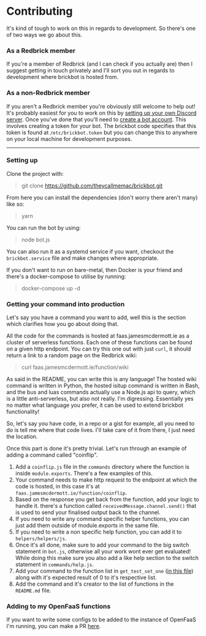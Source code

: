 # Contributing

It's kind of tough to work on this in regards to development. So there's one of two ways we go about this.

### As a Redbrick member

 If you're a member of Redbrick (and I can check if you actually are) then I suggest getting in touch privately and I'll sort you out in regards to development where brickbot is hosted from. 

### As a non-Redbrick member

If you aren't a Redbrick member you're obviously still welcome to help out! It's probably easiest for you to work on this by [setting up your own Discord server](https://www.howtogeek.com/364075/how-to-create-set-up-and-manage-your-discord-server/). Once you've done that you'll need to [create a bot account](https://discordpy.readthedocs.io/en/latest/discord.html). This involves creating a token for your bot. The brickbot code specifies that this token is found at `/etc/brickbot.token` but you can change this to anywhere on your local machine for development purposes.

---

### Setting up

Clone the project with:

> git clone https://github.com/theycallmemac/brickbot.git

From here you can install the dependencies (don't worry there aren't many) like so:

> yarn

You can run the bot by using:

> node bot.js

You can also run it as a systemd service if you want, checkout the `brickbot.service` file and make changes where appropriate.

If you don't want to run on bare-metal, then Docker is your friend and there's a docker-compose to utilise by running:

> docker-compose up -d
 
### Getting your command into production

Let's say you have a command you want to add, well this is the section which clarifies how you go about doing that.

All the code for the commands is hosted at faas.jamesmcdermott.ie as a cluster of serverless functions. Each one of these functions can be found on a given http endpoint. You can try this one out with just `curl`, it should return a link to a random page on the Redbrick wiki:

> curl faas.jamesmcdermott.ie/function/wiki

As said in the README, you can write this is any language! The hosted wiki command is written in Python, the hosted isitup command is written in Bash, and the bus and luas commands actually use a Node.js api to query, which is a little anti-serverless, but also not really. I'm digressing. Essentially yes no matter what language you prefer, it can be used to extend brickbot functionality!

So, let's say you have code, in a repo or a gist for example, all you need to do is tell me where that code lives. I'll take care of it from there, I just need the location. 

Once this part is done it's pretty trivial. Let's run through an example of adding a command called "coinflip".

1. Add a `coinflip.js` file in the `commands` directory where the function is inside `module.exports`. There's a few examples of this.
2. Your command needs to make http request to the endpoint at which the code is hosted, in this case it's at `faas.jamesmcdermott.ie/function/coinflip`.
3. Based on the response you get back from the function, add your logic to handle it. there's a function called `receivedMessage.channel.send()` that is used to send your finalised output back to the channel.
4. If you need to write any command specific helper functions, you can just add them outside of module.exports in the same file.
5. If you need to write a non specific help function, you can add it to `helpers/helpers/js`.
6. Once it's all done, make sure to add your command to the big switch statement in `bot.js`, otherwise all your work wont ever get evaluated! While doing this make sure you also add a like help section to the switch statement in `commands/help.js`.
7. Add your command to the function list in `get_test_set_one` ([in this file](https://github.com/theycallmemac/brickbot/blob/master/tests/endpoints.py)) along with it's expected result of 0 to it's respective list.
8. Add the command and it's creator to the list of functions in the `README.md` file.

### Adding to my OpenFaaS functions

If you want to write some configs to be added to the instance of OpenFaaS I'm running, you can make a PR [here](https://github.com/theycallmemac/brickbot-faas).
